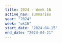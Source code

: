 ```yaml
---
title: 2024 - Week 16
active_nav: summaries
year: "2024"
week: "wk16"
start_date: "2024-04-15"
end_date: "2024-04-21"
---
```


